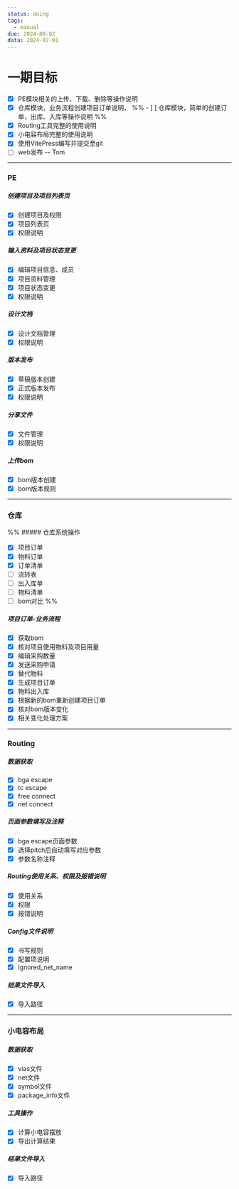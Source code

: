 ```yaml
---
status: doing
tags:
  - manual
due: 2024-08-02
data: 2024-07-01
---
```


# 一期目标
- [x] PE模块相关的上传、下载、删除等操作说明
- [x] 仓库模块，业务流程创建项目订单说明，
%% - [ ] 仓库模块，简单的创建订单，出库、入库等操作说明 %%
- [x] Routing工具完整的使用说明
- [x] 小电容布局完整的使用说明
- [x] 使用VitePress编写并提交至git
- [ ] web发布 -- Tom
---
### PE
##### 创建项目及项目列表页
- [x] 创建项目及权限
- [x] 项目列表页
- [x] 权限说明
##### 输入资料及项目状态变更
- [x] 编辑项目信息、成员
- [x] 项目资料管理
- [x] 项目状态变更
- [x] 权限说明
##### 设计文档
- [x] 设计文档管理
- [x] 权限说明
##### 版本发布
- [x] 草稿版本创建
- [x] 正式版本发布
- [x] 权限说明
##### 分享文件
- [x] 文件管理
- [x] 权限说明
##### 上传bom
- [x] bom版本创建
- [x] bom版本规则
---
### 仓库
%% ##### 仓库系统操作
- [x] 项目订单
- [x] 物料订单
- [x] 订单清单
- [ ] 流转表
- [ ] 出入库单
- [ ] 物料清单
- [ ] bom对比 %%
##### 项目订单-业务流程
- [x] 获取bom
- [x] 核对项目使用物料及项目用量
- [x] 编辑采购数量
- [x] 发送采购申请
- [x] 替代物料
- [x] 生成项目订单
- [x] 物料出入库
- [x] 根据新的bom重新创建项目订单
- [x] 核对bom版本变化
- [x] 相关变化处理方案
---
### Routing
##### 数据获取
- [x] bga escape
- [x] tc escape
- [x] free connect
- [x] net connect
##### 页面参数填写及注释
- [x] bga escape页面参数
- [x] 选择pitch后自动填写对应参数
- [x] 参数名称注释
##### Routing使用关系、权限及报错说明
- [x] 使用关系
- [x] 权限
- [x] 报错说明
##### Config文件说明
- [x] 书写规则
- [x] 配置项说明
- [x] Ignored_net_name
##### 结果文件导入
- [x] 导入路径
---
### 小电容布局
##### 数据获取
- [x] vias文件
- [x] net文件
- [x] symbol文件
- [x] package_info文件
##### 工具操作
- [x] 计算小电容摆放
- [x] 导出计算结果
##### 结果文件导入
- [x] 导入路径
